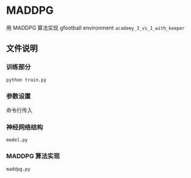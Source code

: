 # MADDPG
用 MADDPG 算法实现 gfootball environment `academy_3_vs_1_with_keeper`

## 文件说明
### 训练部分
`python train.py`

### 参数设置
命令行传入

### 神经网络结构
`model.py`

### MADDPG 算法实现
`maddpg.py`